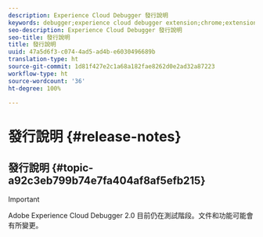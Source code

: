 ```yaml
---
description: Experience Cloud Debugger 發行說明
keywords: debugger;experience cloud debugger extension;chrome;extension;release notes
seo-description: Experience Cloud Debugger 發行說明
seo-title: 發行說明
title: 發行說明
uuid: 47a5d6f3-c074-4ad5-ad4b-e6030496689b
translation-type: ht
source-git-commit: 1d81f427e2c1a68a182fae8262d0e2ad32a87223
workflow-type: ht
source-wordcount: '36'
ht-degree: 100%

---
```



# 發行說明 {#release-notes}

## 發行說明 {#topic-a92c3eb799b74e7fa404af8af5efb215}

>[!IMPORTANT]
>
>Adobe Experience Cloud Debugger 2.0 目前仍在測試階段。文件和功能可能會有所變更。
